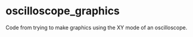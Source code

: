 oscilloscope_graphics
=====================

Code from trying to make graphics using the XY mode of an oscilloscope.
